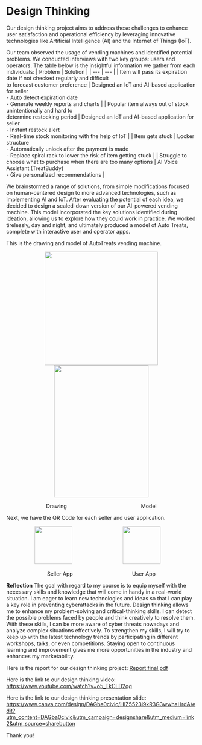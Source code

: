 # Design Thinking
Our design thinking project aims to address these challenges to enhance user satisfaction and operational efficiency by leveraging innovative technologies like Artificial Intelligence (AI) and the Internet of Things (IoT). 

Our team observed the usage of vending machines and identified potential problems. We conducted interviews with two key groups: users and operators. The table below is the insightful information we gather from each individuals: 
| Problem | Solution |
| --- | --- |
| Item will pass its expiration date if not checked regularly and difficult<br>to forecast customer preference | Designed an IoT and AI-based application for seller <br> - Auto detect expiration date <br> - Generate weekly reports and charts |
| Popular item always out of stock unintentionally and hard to<br>determine restocking period | Designed an IoT and AI-based application for seller <br> - Instant restock alert <br> - Real-time stock monitoring with the help of IoT |
| Item gets stuck | Locker structure <br> - Automatically unlock after the payment is made <br> - Replace spiral rack to lower the risk of item getting stuck |
| Struggle to choose what to purchase when there are too many options | AI Voice Assistant (TreatBuddy) <br> - Give personalized recommendations |

We brainstormed a range of solutions, from simple modifications focused on human-centered design to more advanced technologies, such as implementing AI and IoT. After evaluating the potential of each idea, we decided to design a scaled-down version of our AI-powered vending machine. This model incorporated the key solutions identified during ideation, allowing us to explore how they could work in practice. We worked tirelessly, day and night, and ultimately produced a model of Auto Treats, complete with interactive user and operator apps.

This is the drawing and model of AutoTreats vending machine.
<p align="center">
  <img src = "https://github.com/user-attachments/assets/6bd66e5f-cffc-407b-9488-f5f46d13d3c7" width="300" height="300"/> 
  <img src = "https://github.com/user-attachments/assets/25ca6254-c18b-492b-a212-ec7cd77d2170" width="250" height="350"/> 
</p>

<p align = "center">
Drawing&nbsp;&nbsp;&nbsp;&nbsp;&nbsp;&nbsp;&nbsp;&nbsp;&nbsp;&nbsp;&nbsp;&nbsp;&nbsp;&nbsp;&nbsp;&nbsp;&nbsp;&nbsp;&nbsp;&nbsp;&nbsp;&nbsp;&nbsp;&nbsp;&nbsp;&nbsp;&nbsp;&nbsp;&nbsp;&nbsp;&nbsp;&nbsp;&nbsp;&nbsp;&nbsp;&nbsp;&nbsp;&nbsp;&nbsp;&nbsp;&nbsp;&nbsp;&nbsp;&nbsp;&nbsp;&nbsp;&nbsp;&nbsp;&nbsp;&nbsp;Model
</p>

Next, we have the QR Code for each seller and user application.

<p align="center">
  <span style="margin-right: 20px;">
    <img src="https://github.com/user-attachments/assets/5796116d-d6b5-4ca5-bd13-9935b32c0944" width="100" height="100"/>&nbsp;&nbsp;&nbsp;&nbsp;&nbsp;&nbsp;&nbsp;&nbsp;&nbsp;&nbsp;&nbsp;&nbsp;&nbsp;&nbsp;&nbsp;&nbsp;&nbsp;&nbsp;&nbsp;&nbsp;&nbsp;&nbsp;&nbsp;&nbsp;&nbsp;&nbsp;&nbsp;&nbsp;&nbsp;&nbsp;&nbsp;&nbsp;&nbsp;
    <img src="https://github.com/user-attachments/assets/fdd6ae0e-9529-41b3-9686-9648d7dbd6ae" width="100" height="100"/>
</p>
    
<p align = "center">
Seller App&nbsp;&nbsp;&nbsp;&nbsp;&nbsp;&nbsp;&nbsp;&nbsp;&nbsp;&nbsp;&nbsp;&nbsp;&nbsp;&nbsp;&nbsp;&nbsp;&nbsp;&nbsp;&nbsp;&nbsp;&nbsp;&nbsp;&nbsp;&nbsp;&nbsp;&nbsp;&nbsp;&nbsp;&nbsp;&nbsp;&nbsp;&nbsp;&nbsp;&nbsp;&nbsp;&nbsp;&nbsp;&nbsp;&nbsp;&nbsp;User App
</p>

**Reflection**
The goal with regard to my course is to equip myself with the necessary skills and knowledge that will come in handy in a real-world situation. I am eager to learn new technologies and ideas so that I can play a key role in preventing cyberattacks in the future. Design thinking allows me to enhance my problem-solving and critical-thinking skills. I can detect the possible problems faced by people and think creatively to resolve them. With these skills, I can be more aware of cyber threats nowadays and analyze complex situations effectively. To strengthen my skills, I will try to keep up with the latest technology trends by participating in different workshops, talks, or even competitions. Staying open to continuous learning and improvement gives me more opportunities in the industry and enhances my marketability.

Here is the report for our design thinking project:
[Report final.pdf](https://github.com/user-attachments/files/18427738/Report.final.pdf)

Here is the link to our design thinking video:
https://www.youtube.com/watch?v=o5_TkCLD2qg

Here is the link to our design thinking presentation slide:
https://www.canva.com/design/DAGba0civic/HIZ5523i9kR3G3wwhaHrdA/edit?utm_content=DAGba0civic&utm_campaign=designshare&utm_medium=link2&utm_source=sharebutton 

Thank you!

